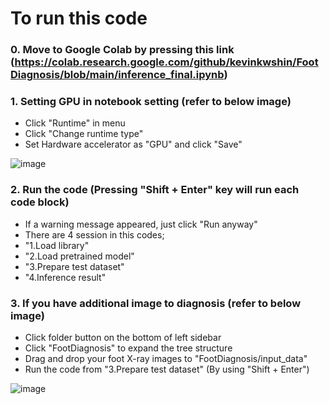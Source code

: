 # To run this code

### 0. Move to Google Colab by pressing this link (https://colab.research.google.com/github/kevinkwshin/FootDiagnosis/blob/main/inference_final.ipynb) 

### 1. Setting GPU in notebook setting (refer to below image)
 - Click "Runtime" in menu
 - Click "Change runtime type"
 - Set Hardware accelerator as "GPU" and click "Save"
 
 ![image](https://user-images.githubusercontent.com/38489569/204458864-ab27f43a-db01-494c-8df0-3b976330cf48.png)
 
### 2. Run the code (Pressing "Shift + Enter" key will run each code block)
- If a warning message appeared, just click "Run anyway"
- There are 4 session in this codes;
- "1.Load library"
- "2.Load pretrained model"
- "3.Prepare test dataset"
- "4.Inference result"

### 3. If you have additional image to diagnosis (refer to below image)
- Click folder button on the bottom of left sidebar
- Click "FootDiagnosis" to expand the tree structure
- Drag and drop your foot X-ray images to "FootDiagnosis/input_data"
- Run the code from "3.Prepare test dataset" (By using "Shift + Enter")

![image](https://user-images.githubusercontent.com/38489569/204680958-91a84488-9b6f-409c-9609-d78a51ca90a1.png)
